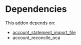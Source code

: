# Dependencies

This addon depends on:

- [account_statement_import_file](../../odoo-bringout-oca-bank-statement-import-account_statement_import_file)
- account_reconcile_oca
